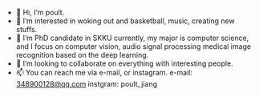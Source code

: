 - 👋 Hi, I’m poult.
- 👀 I’m interested in woking out and basketball, music, creating new stuffs.
- 🌱 I’m PhD candidate in SKKU currently, my major is computer science, and I focus on computer vision, audio signal processing medical image recognition based on the deep learning. 
- 💞️ I’m looking to collaborate on everything with interesting people.
- 📫 You can reach me via e-mail, or instagram.
e-mail: 348900128@qq.com
instgram: poult_jiang


<!---
poult-lab/poult-lab is a ✨ special ✨ repository because its `README.md` (this file) appears on your GitHub profile.
You can click the Preview link to take a look at your changes.
--->
